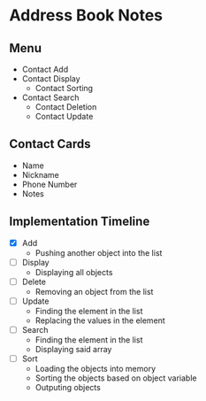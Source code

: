 # Address Book Notes

## Menu
- Contact Add
- Contact Display
  - Contact Sorting
- Contact Search
  - Contact Deletion
  - Contact Update

## Contact Cards
- Name
- Nickname
- Phone Number
- Notes

## Implementation Timeline
- [X] Add
  - Pushing another object into the list
- [ ] Display
  - Displaying all objects
- [ ] Delete
  - Removing an object from the list
- [ ] Update
  - Finding the element in the list
  - Replacing the values in the element
- [ ] Search
  - Finding the element in the list
  - Displaying said array
- [ ] Sort
  - Loading the objects into memory
  - Sorting the objects based on object variable
  - Outputing objects

